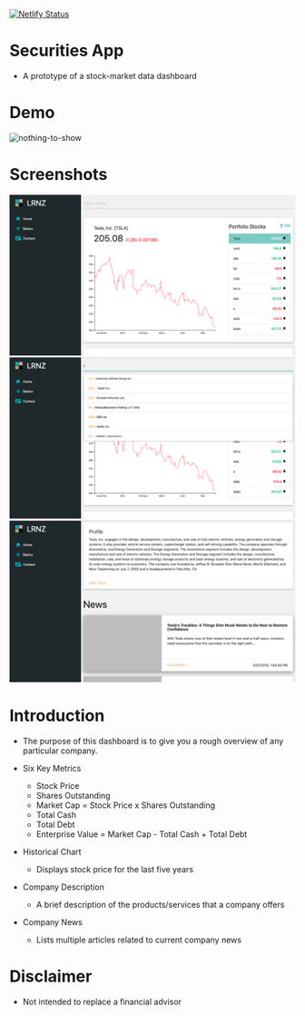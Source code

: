[![Netlify Status](https://api.netlify.com/api/v1/badges/71563dc0-9c2f-471f-8b2a-f6c1f1c11c12/deploy-status)](https://app.netlify.com/sites/lrnztrading/deploys)

# Securities App

- A prototype of a stock-market data dashboard

# Demo

![nothing-to-show](./demos/new-dashboard.gif)

# Screenshots

![nothing-to-show](./demos/main-view.png)
![nothing-to-show](./demos/main-view-search.png)
![nothing-to-show](./demos/main-view-content.png)

# Introduction

- The purpose of this dashboard is to give you a rough overview of any particular company.

- Six Key Metrics

  - Stock Price
  - Shares Outstanding
  - Market Cap = Stock Price x Shares Outstanding
  - Total Cash
  - Total Debt
  - Enterprise Value = Market Cap - Total Cash + Total Debt

- Historical Chart

  - Displays stock price for the last five years

- Company Description

  - A brief description of the products/services that a company offers

- Company News
  - Lists multiple articles related to current company news

# Disclaimer

- Not intended to replace a financial advisor
